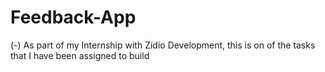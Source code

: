 # Feedback-App
(-) As part of my Internship with Zidio Development, this is on of the tasks that I have been assigned to build

